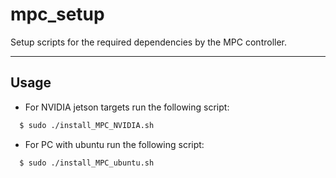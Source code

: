 mpc_setup
======

Setup scripts for the required dependencies by the MPC controller.


--------
Usage
------

* For NVIDIA jetson targets run the following script:

```sh
  $ sudo ./install_MPC_NVIDIA.sh
```

* For PC with ubuntu run the following script:

```sh
  $ sudo ./install_MPC_ubuntu.sh
```
